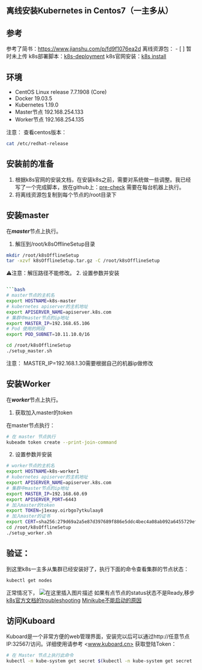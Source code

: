 ﻿## **离线安装Kubernetes in Centos7（一主多从）**
## 参考
参考了简书：https://www.jianshu.com/p/fd9f1076ea2d
离线资源包： - [ ] 暂时未上传
k8s部署脚本：[k8s-deployment](https://github.com/FillixZhangJB/k8s-deployment.git)
k8s官网安装：[k8s install](https://kubernetes.io/docs/setup/production-environment/tools/kubeadm/)
## 环境

 - CentOS Linux release 7.7.1908 (Core)
 - Docker 19.03.5
 - Kubernetes 1.19.0
 - Master节点 192.168.254.133
 - Worker节点 192.168.254.135

注意：
查看centos版本：

```bash
cat /etc/redhat-release
```
## 安装前的准备

 1. 根据k8s官网的安装文档，在安装k8s之前，需要对系统做一些调整。我已经写了一个完成脚本，放在github上：[pre-check](https://github.com/FillixZhangJB/k8s-deployment/blob/master/kubeadmv1.17.1_offline/01_pre_check_and_configure.sh)
需要在每台机器上执行。
 2.  将离线资源包复制到每个节点的/root目录下

## 安装master
在***master***节点上执行。

 1. 解压到/root/k8sOfflineSetup目录
 ```bash
mkdir /root/k8sOfflineSetup
tar -xzvf k8sOfflineSetup.tar.gz -C /root/k8sOfflineSetup 
```
⚠️注意：解压路径不能修改。
 2. 设置参数并安装
 

```bash

```bash
# master节点的主机名
export HOSTNAME=k8s-master
# kubernetes apiserver的主机地址
export APISERVER_NAME=apiserver.k8s.com
# 集群中master节点的ip地址
export MASTER_IP=192.168.65.106
# Pod 使用的网段
export POD_SUBNET=10.11.10.0/16

cd /root/k8sOfflineSetup
./setup_master.sh
```
注意：
MASTER_IP=192.168.1.30需要根据自己的机器ip做修改
## 安装Worker
在***worker***节点上执行。
 1. 获取加入master的token
 
在master节点执行：
```bash
# 在 master 节点执行
kubeadm token create --print-join-command
```
 2. 设置参数并安装
 

```bash
# worker节点的主机名
export HOSTNAME=k8s-worker1
# kubernetes apiserver的主机地址
export APISERVER_NAME=apiserver.k8s.com
# 集群中master节点的ip地址
export MASTER_IP=192.168.60.69
export APISERVER_PORT=6443
# 加入master的token
export TOKEN=j1exay.oirbgo7ytkulaay8
# 加入master的证书
export CERT=sha256:279d69a2a5e87d397689f886e5ddc4bec4a08ab092a6455729efc510212ce5d4
cd /root/k8sOfflineSetup
./setup_worker.sh
```
## 验证：
到这里k8s一主多从集群已经安装好了，执行下面的命令查看集群的节点状态：

```bash
kubectl get nodes
```
正常情况下，
![在这里插入图片描述](https://img-blog.csdnimg.cn/20200618175206688.png)
如果有点节点的status状态不是Ready,移步
[k8s官方文档的troubleshooting](https://kubernetes.io/docs/setup/production-environment/tools/kubeadm/troubleshooting-kubeadm/)
[Minikube不能启动的原因](https://editor.csdn.net/md/?articleId=104900429)
## 访问Kuboard
Kuboard是一个非常方便的web管理界面，安装完以后可以通过http://任意节点IP:32567/访问。详细使用请参考 <www.kuboard.cn>
获取登陆Token：

```bash
# 在 Master 节点上执行此命令
kubectl -n kube-system get secret $(kubectl -n kube-system get secret | grep kuboard-user | awk '{print $1}') -o go-template='{{.data.token}}' | base64 -d
```


